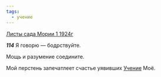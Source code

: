 ```yaml
---
tags:
  - учение
---
```


[Листы сада Мории 1 1924г](https://127.0.0.1:4002/agni/1924)

___114___
Я говорю — бодрствуйте.   

Мощь и разумение соедините.   

Мой перстень запечатлеет счастье уявивших [Учение](../../../tags/#учение) Моё.   

